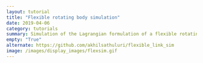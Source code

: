 ```yaml
---
layout: tutorial
title: "Flexible rotating body simulation"
date: 2019-04-06
category: tutorials
summary: Simulation of the Lagrangian formulation of a flexible rotating beam modeled using Finite Element Method (FEM).
empty: "True"
alternate: https://github.com/akhilsathuluri/flexible_link_sim
image: /images/display_images/flexsim.gif
---
```

